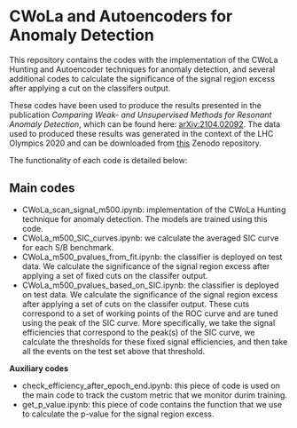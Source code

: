 # CWoLa and Autoencoders for Anomaly Detection

This repository contains the codes with the implementation of the CWoLa Hunting and Autoencoder techniques for anomaly detection, and several additional codes to calculate the significance of the signal region excess after applying a cut on the classifers output.

These codes have been used to produce the results presented in the publication *Comparing Weak- and Unsupervised Methods for Resonant Anomaly Detection*, which can be found here: [arXiv:2104.02092](https://arxiv.org/abs/2104.02092). The data used to produced these results was generated in the context of the LHC Olympics 2020 and can be downloaded from [this](https://zenodo.org/record/4536377) Zenodo repository.

The functionality of each code is detailed below:

## Main codes
* CWoLa_scan_signal_m500.ipynb: implementation of the CWoLa Hunting technique for anomaly detection. The models are trained using this code.
* CWoLa_m500_SIC_curves.ipynb: we calculate the averaged SIC curve for each S/B benchmark.
* CWoLa_m500_pvalues_from_fit.ipynb: the classifier is deployed on test data. We calculate the significance of the signal region excess after applying a set of fixed cuts on the classifer output.
* CWoLa_m500_pvalues_based_on_SIC.ipynb: the classifier is deployed on test data. We calculate the significance of the signal region excess after applying a set of cuts on the classifer output. These cuts correspond to a set of working points of the ROC curve and are tuned using the peak of the SIC curve. More specifically, we take the signal efficiencies that correspond to the peak(s) of the SIC curve, we calculate the thresholds for these fixed signal efficiencies, and then take all the events on the test set above that threshold.

**Auxiliary codes**
* check_efficiency_after_epoch_end.ipynb: this piece of code is used on the main code to track the custom metric that we monitor durim training.
* get_p_value.ipynb: this piece of code contains the function that we use to calculate the p-value for the signal region excess.

